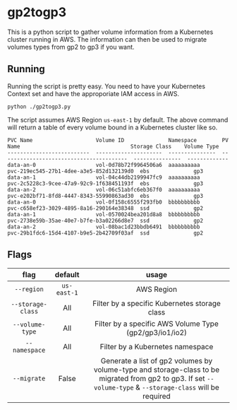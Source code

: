 # gp2togp3

This is a python script to gather volume information from a Kubernetes cluster
running in AWS.  The information can then be used to migrate volumes types from
gp2 to gp3 if you want.

## Running

Running the script is pretty easy.  You need to have your Kubernetes Context set
and have the approporiate IAM access in AWS.

```
python ./gp2togp3.py
```

The script assumes AWS Region `us-east-1` by default.  The above command will return
a table of every volume bound in a Kubernetes cluster like so.

```
PVC Name                    Volume ID              Namespace        PV Name                                   Storage Class    Volume Type
--------------------------  ---------------------  ---------------  ----------------------------------------  ---------------  -------------
data-an-0                   vol-0d78b72f9964506a6  aaaaaaaaaa       pvc-219ec545-27b1-4dee-a3e5-852d132139d0  ebs              gp3
data-an-1                   vol-04c44db2199947fc9  aaaaaaaaaa       pvc-2c5228c3-9cee-47a9-92c9-1f638451193f  ebs              gp3
data-an-2                   vol-06c51abfc6eb367f0  aaaaaaaaaa       pvc-e202bf71-8fd8-4447-8343-55990863ad30  ebs              gp3
data-an-0                   vol-0f158c6555f293fb0  bbbbbbbbbb       pvc-c658ef23-3029-4895-8a16-290164e38348  ssd              gp2
data-an-1                   vol-0570024bea201d8a8  bbbbbbbbbb       pvc-2738e59b-35ae-40e7-b7fe-b3a02266d8e7  ssd              gp2
data-an-2                   vol-08bac1d23bbdb6491  bbbbbbbbbb       pvc-29b1fdc6-15d4-4107-b9e5-2b42709f03af  ssd              gp2
```

## Flags

| **flag** | **default** | **usage** | 
|:----:|:----:|:----:|
| `--region` | `us-east-1` | AWS Region |
| `--storage-class` | All | Filter by a specific Kubernetes storage class |
| `--volume-type` | All | Filter by a specific AWS Volume Type (gp2/gp3/io1/io2) |
| `--namespace` | All | Filter by a Kubernetes namespace |
| `--migrate` | False | Generate a list of gp2 volumes by volume-type and storage-class to be migrated from gp2 to gp3.  If set `--volume-type` & `--storage-class` will be required |
